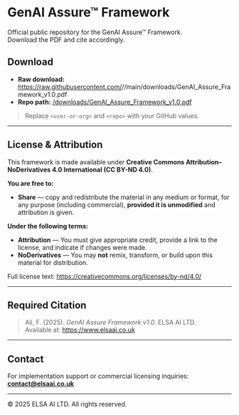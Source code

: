 # GenAI Assure™ Framework

Official public repository for the GenAI Assure™ Framework.  
Download the PDF and cite accordingly.

## Download
- **Raw download:** https://raw.githubusercontent.com/<user-or-org>/<repo>/main/downloads/GenAI_Assure_Framework_v1.0.pdf
- **Repo path:** [/downloads/GenAI_Assure_Framework_v1.0.pdf](downloads/GenAI_Assure_Framework_v1.0.pdf)

> Replace `<user-or-org>` and `<repo>` with your GitHub values.

---

## License & Attribution

This framework is made available under **Creative Commons Attribution–NoDerivatives 4.0 International (CC BY-ND 4.0)**.

**You are free to:**
- **Share** — copy and redistribute the material in any medium or format, for any purpose (including commercial), **provided it is unmodified** and attribution is given.

**Under the following terms:**
- **Attribution** — You must give appropriate credit, provide a link to the license, and indicate if changes were made.
- **NoDerivatives** — You may **not** remix, transform, or build upon this material for distribution.

Full license text: https://creativecommons.org/licenses/by-nd/4.0/

---

## Required Citation

> Ali, F. (2025). *GenAI Assure Framework v1.0*. ELSA AI LTD.  
> Available at: https://www.elsaai.co.uk

---

## Contact

For implementation support or commercial licensing inquiries: **contact@elsaai.co.uk**

---

© 2025 ELSA AI LTD. All rights reserved.
